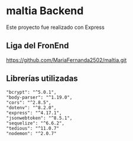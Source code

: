 # maltia Backend
Este proyecto fue realizado con Express

## Liga del FronEnd
https://github.com/MariaFernanda2502/maltia.git 

## Librerías utilizadas
    "bcrypt": "^5.0.1",
    "body-parser": "^1.19.0",
    "cors": "^2.8.5",
    "dotenv": "^8.2.0",
    "express": "^4.17.1",
    "jsonwebtoken": "^8.5.1",
    "sequelize": "^6.6.2",
    "tedious": "^11.0.7"
    "nodemon": "^2.0.7"
